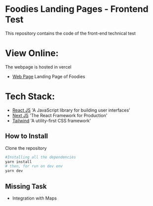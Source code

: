 # Foodies Landing Pages - Frontend Test
This repository contains the code of the front-end technical test 

# View Online:

The webpage is hosted in vercel


* [Web Page](https://foodies-landing-test.vercel.app/) Landing Page of Foodies


# Tech Stack:

* [React JS](https://es.reactjs.org/) 'A JavaScript library for building user interfaces'
* [Next JS](https://nextjs.org/) 'The React Framework for Production'
* [Tailwind](https://tailwindcss.com/) 'A utility-first CSS framework'

## How to Install 

Clone the repository

```bash
#Installing all the dependencies
yarn install 
# then, for run on dev env
yarn dev 
```

## Missing Task 
* Integration with Maps
